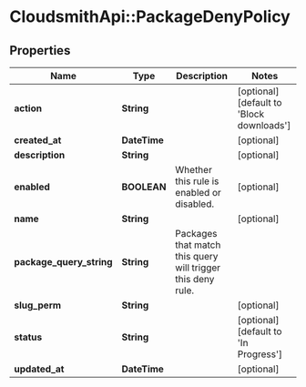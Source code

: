 # CloudsmithApi::PackageDenyPolicy

## Properties
Name | Type | Description | Notes
------------ | ------------- | ------------- | -------------
**action** | **String** |  | [optional] [default to &#39;Block downloads&#39;]
**created_at** | **DateTime** |  | [optional] 
**description** | **String** |  | [optional] 
**enabled** | **BOOLEAN** | Whether this rule is enabled or disabled. | [optional] 
**name** | **String** |  | [optional] 
**package_query_string** | **String** | Packages that match this query will trigger this deny rule. | 
**slug_perm** | **String** |  | [optional] 
**status** | **String** |  | [optional] [default to &#39;In Progress&#39;]
**updated_at** | **DateTime** |  | [optional] 


